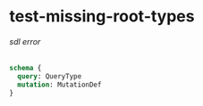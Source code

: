 # test-missing-root-types

###### sdl error

####

```graphql @server
schema {
  query: QueryType
  mutation: MutationDef
}
```
